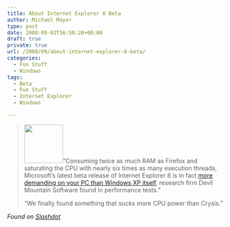 ```yaml
---
title: About Internet Explorer 8 Beta
author: Michael Mayer
type: post
date: 2008-09-02T16:50:20+00:00
draft: true
private: true
url: /2008/09/about-internet-explorer-8-beta/
categories:
  - Fun Stuff
  - Windows
tags:
  - Beta
  - Fun Stuff
  - Internet Explorer
  - Windows

---
```

> <p style="text-align: left;">
>   <a href="http://www.nulldevice.de/wp-content/uploads/2008/09/ie8.png"><img class="size-thumbnail wp-image-853 alignright" title="Internet Explorer 8 Logo" src="http://www.nulldevice.de/wp-content/uploads/2008/09/ie8-150x150.png" alt="" width="90" height="90" /></a>&#8220;Consuming twice as much RAM as Firefox and saturating the CPU with nearly six times as many execution threads, Microsoft&#8217;s latest beta release of Internet Explorer 8 is in fact <a href="http://weblog.infoworld.com/enterprisedesktop/archives/2008/09/ie_8_consumes_m.html">more demanding on your PC than Windows XP itself</a>, research firm Devil Mountain Software found in performance tests.&#8221;
> </p>
> 
> <p style="text-align: left;">
>   &#8220;We finally found something that sucks more CPU power than Crysis.&#8221;
> </p>

<p style="text-align: left;">
  <em>Found on <a href="http://tech.slashdot.org/comments.pl?sid=950891&cid=24843757">Slashdot</a></em>
</p>